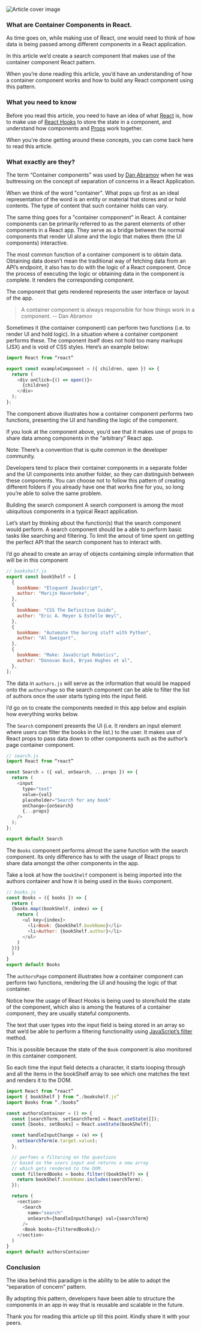 ![Article cover image](./hero.png)

### What are Container Components in React.

As time goes on, while making use of React, one would need to think of how data is being passed among different components in a React application.

In this article we’d create a search component that makes use of the container component React pattern.

When you’re done reading this article, you’d have an understanding of how a container component works and how to build any React component using this pattern.

### What you need to know

Before you read this article, you need to have an idea of what [React](https://reactjs.org) is, how to make use of [React Hooks](https://reactjs.org/docs/hooks-intro.html) to store the state in a component, and understand how components and [Props](https://reactjs.org/docs/components-and-props.html) work together.

When you're done getting around these concepts, you can come back here to read this article.

### What exactly are they?

The term “Container components” was used by [Dan Abramov](https://overreacted.io/) when he was buttressing on the concept of separation of concerns in a React Application.

When we think of the word "container". What pops up first as an ideal representation of the word is an entity or material that stores and or hold contents. The type of content that such container holds can vary.

The same thing goes for a "container compponent" in React. A container components can be primarily referred to as the parent elements of other components in a React app. They serve as a bridge between the normal components that render UI alone and the logic that makes them (the UI components) interactive.

The most common function of a container component is to obtain data. Obtaining data doesn’t mean the traditional way of fetching data from an API’s endpoint, it also has to do with the logic of a React component. Once the process of executing the logic or obtaining data in the component is complete. It renders the corresponding component.

The component that gets rendered represents the user interface or layout of the app.

> A container component is always responsible for how things work in a component. -- Dan Abramov

Sometimes it (the container component) can perform two functions (i.e. to render UI and hold logic). In a situation where a container component performs these. The component itself does not hold too many markups (JSX) and is void of CSS styles. Here’s an example below:

```js
import React from “react”

export const exampleComponent = ({ children, open }) => {
  return (
    <div onClick={() => open()}>
	  {children}
	</div>
  );
};

```

The component above illustrates how a container component performs two functions, presenting the UI and handling the logic of the component.

If you look at the component above, you’d see that it makes use of props to share data among components in the “arbitrary” React app.

Note: There’s a convention that is quite common in the developer community.

Developers tend to place their container components in a separate folder and the UI components into another folder, so they can distinguish between these components. You can choose not to follow this pattern of creating different folders if you already have one that works fine for you, so long you’re able to solve the same problem.

Building the search component
A search component is among the most ubiquitous components in a typical React application.

Let’s start by thinking about the function(s) that the search component would perform. A search component should be a able to perform basic tasks like searching and filtering.
To limit the amout of time spent on getting the perfect API that the search component has to interact with.

I’d go ahead to create an array of objects containing simple information that will be in this component

```js
// bookshelf.js
export const bookShelf = [
  {
    bookName: "Eloquent JavaScript",
    author: "Marijn Haverbeke",
  },
  {
    bookName: "CSS The Definitive Guide",
    author: "Eric A. Meyer & Estelle Weyl",
  },
  {
    bookName: "Automate the boring stuff with Python",
    author: "Al Sweigart",
  },
  {
    bookName: "Make: JavaScript Robotics",
    author: "Donovan Buck, Bryan Hughes et al",
  },
];
```

The data in `authors.js` will serve as the information that would be mapped onto the `authorsPage` so the search component can be able to filter the list of authors once the user starts typing into the input field.

I’d go on to create the components needed in this app below and explain how everything works below.

The `Search` component presents the UI (i.e. It renders an input element where users can filter the books in the list.) to the user. It makes use of React props to pass data down to other components such as the author’s page container component.

```js
// search.js
import React from “react”

const Search = ({ val, onSearch, ...props }) => {
  return (
    <input
	  type="text"
	  value={val}
	  placeholder="Search for any book"
	  onChange={onSearch}
	  {...props}
	/>
  );
};

export default Search
```

The `Books` component performs almost the same function with the search component. Its only difference has to with the usage of React props to share data amongst the other components in the app.

Take a look at how the `bookShelf` component is being imported into the authors container and how it is being used in the `Books` component.

```js
// books.js
const Books = ({ books }) => {
  return (
  {books.map((bookShelf, index) => {
    return (
	  <ul key={index}>
	    <li>Book: {bookShelf.bookName}</li>
		<li>Author: {bookShelf.author}</li>
	  </ul>
    )
  })}
  )
}
export default Books
```

The `authorsPage` component illustrates how a container component can perform two functions, rendering the UI and housing the logic of that container.

Notice how the usage of React Hooks is being used to store/hold the state of the component, which also is among the features of a container component, they are usually stateful components.

The text that user types into the input field is being stored in an array so that we’d be able to perform a filtering functionality using [JavaScript’s filter](https://developer.mozilla.org/en-US/docs/Web/JavaScript/Reference/Global_Objects/Array/) method.

This is possible because the state of the `Book` component is also monitored in this container component.

So each time the input field detects a character, it starts looping through and all the items in the bookShelf array to see which one matches the text and renders it to the DOM.

```js
import React from “react”
import { bookShelf } from “./bookshelf.js”
import Books from “./books”

const authorsContainer = () => {
  const [searchTerm, setSearchTerm] = React.useState([]);
  const [books, setBooks] = React.useState(bookShelf);

  const handleInputChange = (e) => {
    setSearchTerm(e.target.value);
  };

  // perfoms a filtering on the questions
  // based on the users input and returns a new array
  // which gets rendered to the DOM.
  const filteredBooks = books.filter((bookShelf) => {
    return bookShelf.bookName.includes(searchTerm);
  });

  return (
    <section>
	  <Search
	    name="search"
		onSearch={handleInputChange} val={searchTerm}
	  />
	  <Book books={filteredBooks}/>
	</section>
  )
}
export default authorsContainer
```

### Conclusion

The idea behind this paradigm is the ability to be able to adopt the “separation of concern” pattern.

By adopting this pattern, developers have been able to structure the components in an app in way that is reusable and scalable in the future.

Thank you for reading this article up till this point. Kindly share it with your peers.
